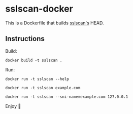 # sslscan-docker

This is a Dockerfile that builds [sslscan's](https://github.com/rbsec/sslscan/)
HEAD.

## Instructions

Build:

```
docker build -t sslscan .
```

Run:

```
docker run -t sslscan --help
```

```
docker run -t sslscan example.com
```

```
docker run -t sslscan --sni-name=example.com 127.0.0.1
```

Enjoy 🥂
